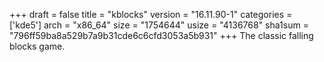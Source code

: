 +++
draft = false
title = "kblocks"
version = "16.11.90-1"
categories = ['kde5']
arch = "x86_64"
size = "1754644"
usize = "4136768"
sha1sum = "796ff59ba8a529b7a9b31cde6c6cfd3053a5b931"
+++
The classic falling blocks game.
